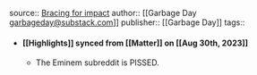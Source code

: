 source:: [Bracing for impact](https://getmatter.com/email/10629428/?token=10629428%3AVZqiKIz-louSt9ifA5dSNY4agXY)
author:: [[Garbage Day <garbageday@substack.com>]]
publisher:: [[Garbage Day]]
tags::

- #### [[Highlights]] synced from [[Matter]] on [[Aug 30th, 2023]]
	- The Eminem subreddit is PISSED.